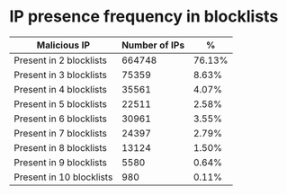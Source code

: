 # IP presence frequency in blocklists
| Malicious IP | Number of IPs | % |
|----|----|----|
| Present in 2 blocklists | 664748 | 76.13% |
| Present in 3 blocklists | 75359 | 8.63% |
| Present in 4 blocklists | 35561 | 4.07% |
| Present in 5 blocklists | 22511 | 2.58% |
| Present in 6 blocklists | 30961 | 3.55% |
| Present in 7 blocklists | 24397 | 2.79% |
| Present in 8 blocklists | 13124 | 1.50% |
| Present in 9 blocklists | 5580 | 0.64% |
| Present in 10 blocklists | 980 | 0.11% |
